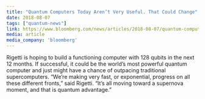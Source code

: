 ```yaml
---
title: "Quantum Computers Today Aren’t Very Useful. That Could Change"
date: 2018-08-07
tags: ["quantum-news"]
link: https://www.bloomberg.com/news/articles/2018-08-07/quantum-computers-today-aren-t-very-useful-that-could-change
media: article
media_company: 'bloomberg'
---
```


Rigetti is hoping to build a functioning computer with 128 qubits in the next 12 months. If successful, it could be the world’s most powerful quantum computer and just might have a chance of outpacing traditional supercomputers. “We’re making very fast, or exponential, progress on all these different fronts,” said Rigetti. “It’s all moving toward a supernova moment, and that is quantum advantage.”